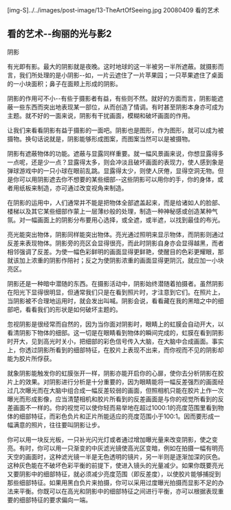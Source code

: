 [img-S]../../images/post-image/13-TheArtOfSeeing.jpg
20080409
看的艺术

## 看的艺术--绚丽的光与影2

阴影

有光即有影。最大的阴影就是夜晚。这时地球的这一半被另一半所遮蔽。就摄影而言，我们所处理的是小阴影--如，一片云遮住了一片苹果园；一只苹果遮住了桌面的一小块面积；鼻子在面颊上形成的阴影。

阴影的作用可不小--有些于摄影者有益，有些则不然。就好的方面而言，阴影能遮蔽一些东西而突出地表现某一部位，从而创造了情调。有时甚至阴影本身亦可成为主题。就不好的一面来说，阴影有干扰画面，模糊和破坏画面的作用。

让我们来看看阴影有益于摄影的一面吧。阴影也是图形，作为图形，就可以成为被摄物。换句话说就是，阴影能够形成图案，而图案当然可以是被摄物。

阴影有遮蔽物体的功能。遮蔽与显露同样重要。就一幅风景画来说，你想显露得多一点呢，还是少一点？显露得太多，则会冲淡且破坏画面的表现力，使人感到象是弹球游戏中的一只小球在眼前乱跳。显露得太少，则使人厌倦，显得空洞无物。但是你可以用阴影遮去你不想要的某些细部--这些阴影可以用你的手，你的身体，或者用纸板来制造，亦可通过改变视角来制造。

在阴影的运用中，人们通常并不能是把物体全部遮盖起来，而是给诸如人的脸部、楼梯以及其它某些细部作蒙上一层薄纱般的处理，制造一种神秘感或创造某种气氛。对一幅画面上的阴影分布要用心选择，或全遮，或半遮，以找到最佳的布光。

亮光能突出物体，阴影同样能突出物体。亮光通过照明来显示物体，而阴影则通过反差来表现物体。阴影旁的亮区会显得很亮，而此时阴影自身亦会显得越黑，而者相邻强调了反差。为使一幅色彩鲜明的画面显得更鲜艳，使醒目的色彩更耀眼，那就该加上浓重的阴影作陪衬；反之为使阴影浓重的画面显得更阴沉，就应加一小块亮区。

阴影还是一种暗中潜随的东西。在摄影活动中，阴影始终潜随着拍摄者。虽然阴影在阳光下显得很明显，但通常我们只是在看到照片时，才注意到它们。在照片上，当阴影被不合理地运用时，就会发出叫喊。阴影会说，看看藏在我的黑暗之中的细部吧，看看我们的形状是如何破坏主题的。

忽视阴影是很经常而自然的，因为当你面对阴影时，眼睛上的虹膜会自动开大，以看清阴影下物体的细部。这一切是在眼睛看到物体的瞬间完成的，虹膜在看到阴影时开大，见到高光时关小，把细部的彩色信号传入大脑，在大脑中合成画面。事实上，你透过阴影所看到的细部特征，在胶片上表现不出来，而你视而不见的阴影却能为胶片所俘获。

就象阴影能触发你的虹膜张开一样，阴影亦能开启你的心扉，使你去分析阴影在胶片上的效果。对阴影进行分析是十分重要的，因为眼睛能将一幅反差强烈的画面经过几次曝光而在大脑中组合成一幅反差较弱的画面，但照相机只能在胶片上作一次曝光而形成影像，应当清楚相机和胶片所看到的反差画面是与你的视觉所看到的反差画面不一样的。你的视觉可以使你轻而易举地在超过1000:1的亮度范围里看到物体的细部特征，而彩色负片和正片所能适应的亮度范围小于100:1。因而要形成一幅满意的照片，往往要叫阴影让步。

你可以用一块反光板，一只补光闪光灯或者通过增加曝光量来改变阴影，使之变亮。有时，你可以用一只渐变的中灰滤光镜使高光区变暗，例如在拍摄一幅有明亮天空的画面时，这种滤光镜一半是无色透明的镜片，另一半则是逐渐加深的灰色。这种灰色能在不破坏色彩平衡的前提下，使进入镜头的光量减少。如果你既要亮光又要阴影中的细部特征，就必须减少亮度范围（即反差度），以使胶片能够捕捉到那些细部特征。如果用黑白负片来拍摄，你可以采用过度曝光拍摄而显影不足的办法来平衡。你既可以在高光和阴影中的细部特征之间进行平衡，亦可以根据表现重要的细部特征的要求偏向一端。

